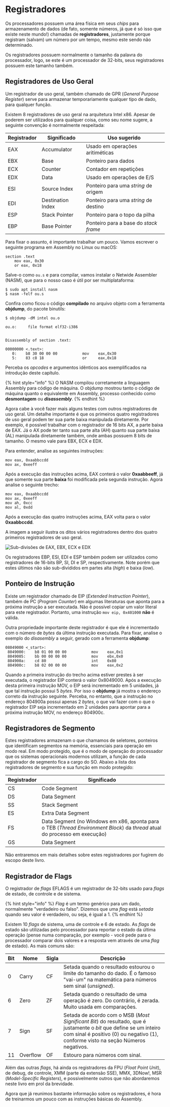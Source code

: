 # Registradores

Os processadores possuem uma área física em seus _chips_ para armazenamento de dados (de fato, somente números, já que é só isso que existe neste mundo!) chamadas de **registradores**, justamente porque registram (salvam) um número por um tempo, mesmo este sendo não determinado.

Os registradores possuem normalmente o tamanho da palavra do processador, logo, se este é um processador de 32-bits, seus registradores possuem este tamanho também.

## Registradores de Uso Geral

Um registrador de uso geral, também chamado de GPR (_General Purpose Register_) serve para armazenar temporariamente qualquer tipo de dado, para qualquer função.

Existem 8 registradores de uso geral na arquitetura Intel x86. Apesar de poderem ser utilizados para qualquer coisa, como seu nome sugere, a seguinte convenção é normalmente respeitada:

| Registrador | Significado       | Uso sugerido                          |
| ----------- | ----------------- | ------------------------------------- |
| EAX         | Accumulator       | Usado em operações aritiméticas       |
| EBX         | Base              | Ponteiro para dados                   |
| ECX         | Counter           | Contador em repetições                |
| EDX         | Data              | Usado em operações de E/S             |
| ESI         | Source Index      | Ponteiro para uma _string_ de origem  |
| EDI         | Destination Index | Ponteiro para uma _string_ de destino |
| ESP         | Stack Pointer     | Ponteiro para o topo da pilha         |
| EBP         | Base Pointer      | Ponteiro para a base do _stack frame_ |

Para fixar o assunto, é importante trabalhar um pouco. Vamos escrever o seguinte programa em Assembly no Linux ou macOS:

```
section .text
    mov eax, 0x30
    or eax, 0x18
```

Salve-o como `ou.s` e para compilar, vamos instalar o Netwide Assembler (NASM), que para o nosso caso é útil por ser multiplataforma:

```
$ sudo apt install nasm
$ nasm -felf ou.s
```

Confira como ficou o código **compilado** no arquivo objeto com a ferramenta **objdump**, do pacote binutils:

```
$ objdump -dM intel ou.o

ou.o:     file format elf32-i386


Disassembly of section .text:

00000000 <.text>:
   0:    b8 30 00 00 00           mov    eax,0x30
   5:    83 c8 18                 or     eax,0x18
```

Perceba os _opcodes_ e argumentos idênticos aos exemplificados na introdução deste capítulo.

{% hint style="info" %}
O NASM compilou corretamente a linguagem Assembly para código de máquina. O objdump mostrou tanto o código de máquina quanto o equivalente em Assembly, processo conhecido como **desmontagem** ou _**disassembly**_.
{% endhint %}

Agora cabe à você fazer mais alguns testes com outros registradores de uso geral. Um detalhe importante é que os primeiros quatro registradores de uso geral podem ter sua parte baixa manipulada diretamente. Por exemplo, é possível trabalhar com o registrador de 16 bits AX, a parte baixa de EAX. Já o AX pode ter tanto sua parte alta (AH) quanto sua parte baixa (AL) manipulada diretamente também, onde ambas possuem 8 bits de tamanho. O mesmo vale para EBX, ECX e EDX.

Para entender, analise as seguintes instruções:

```
mov eax, 0xaabbccdd
mov ax, 0xeeff
```

Após a execução das instruções acima, EAX conterá o valor **0xaabbeeff**, já que somente sua parte **baixa** foi modificada pela segunda instrução. Agora analise o seguinte trecho:

```
mov eax, 0xaabbccdd
mov ax, 0xeeff
mov ah, 0xcc
mov al, 0xdd
```

Após a execução das quatro instruções acima, EAX volta para o valor **0xaabbccdd**.

A imagem a seguir ilustra os ditos vários registradores dentro dos quatro primeiros registradores de uso geral.

![Sub-divisões de EAX, EBX, ECX e EDX](../.gitbook/assets/registradores.png)

Os registradores EBP, ESI, EDI e ESP também podem ser utilizados como registradores de 16-bits BP, SI, DI e SP, respectivamente. Note porém que estes últimos não são sub-divididos em partes alta (_high_) e baixa (_low_).

## Ponteiro de Instrução

Existe um registrador chamado de EIP (_Extended Instruction Pointer_), também de PC (_Program Counter_) em algumas literaturas que aponta para a próxima instrução a ser executada. Não é possível copiar um valor literal para este registrador. Portanto, uma instrução `mov eip, 0x401000` **não** é válida.

Outra propriedade importante deste registrador é que ele é incrementado com o número de _bytes_ da última instrução executada. Para fixar, analise o exemplo do _disasembly_ a seguir, gerado com a ferramenta **objdump**:

```
08049000 <_start>:
 8049000:    b8 01 00 00 00           mov    eax,0x1
 8049005:    bb 00 00 00 00           mov    ebx,0x0
 804900a:    cd 80                    int    0x80
 804900c:    b8 02 00 00 00           mov    eax,0x2
```

Quando a primeira instrução do trecho acima estiver prestes à ser executada, o registrador EIP conterá o valor 0x8049000. Após a execução desta primeira instrução MOV, o EIP será incrementado em 5 unidades, já que tal instrução possui 5 _bytes_. Por isso o **objdump** já mostra o endereço correto da instrução seguinte. Perceba, no entanto, que a instrução no endereço 804900a possui apenas 2 _bytes_, o que vai fazer com o que o registrador EIP seja incrementado em 2 unidades para apontar para a próxima instrução MOV, no endereço 804900c.

## Registradores de Segmento

Estes registradores armazenam o que chamamos de seletores, ponteiros que identificam segmentos na memória, essenciais para operação em modo real. Em modo protegido, que é o modo de operação do processador que os sistemas operacionais modernos utilizam, a função de cada registrador de segmento fica a cargo do SO. Abaixo a lista dos registradores de segmento e sua função em modo protegido:

| Registrador | Significado                                                                                                                |
| ----------- | -------------------------------------------------------------------------------------------------------------------------- |
| CS          | Code Segment                                                                                                               |
| DS          | Data Segment                                                                                                               |
| SS          | Stack Segment                                                                                                              |
| ES          | Extra Data Segment                                                                                                         |
| FS          | Data Segment (no Windows em x86, aponta para o TEB (_Thread Environment Block_) da _thread_ atual do processo em execução) |
| GS          | Data Segment                                                                                                               |

Não entraremos em mais detalhes sobre estes registradores por fugirem do escopo deste livro.

## Registrador de Flags

O registrador de _flags_ EFLAGS é um registrador de 32-bits usado para _flags_ de estado, de controle e de sistema.

{% hint style="info" %}
_Flag_ é um termo genérico para um dado, normalmente "verdadeiro ou falso". Dizemos que uma _flag_ está _setada_ quando seu valor é verdadeiro, ou seja, é igual a 1.
{% endhint %}

Existem 10 _flags_ de sistema, uma de controle e 6 de estado. As _flags_ de estado são utilizadas pelo processador para reportar o estado da última operação (pense numa comparação, por exemplo - você pede para o processador comparar dois valores e a resposta vem através de uma _flag_ de estado). As mais comuns são:

| Bit | Nome     | Sigla | Descrição                                                                                                                                                                                                |
| --- | -------- | ----- | -------------------------------------------------------------------------------------------------------------------------------------------------------------------------------------------------------- |
| 0   | Carry    | CF    | Setada quando o resultado estourou o limite do tamanho do dado. É o famoso "vai-um" na matemática para números sem sinal (_unsigned_).                                                                   |
| 6   | Zero     | ZF    | Setada quando o resultado de uma operação é zero. Do contrário, é zerada. Muito usada em comparações.                                                                                                    |
| 7   | Sign     | SF    | Setada de acordo com o MSB (_Most Significant Bit_) do resultado, que é justamente o _bit_ que define se um inteiro com sinal é positivo (0) ou negativo (1), conforme visto na seção Números negativos. |
| 11  | Overflow | OF    | Estouro para números com sinal.                                                                                                                                                                          |

Além das outras _flags_, há ainda os registradores da FPU (_Float Point Unit_), de debug, de controle, XMM (parte da extensão SSE), MMX, 3DNow!, MSR (_Model-Specific Registers_), e possivelmente outros que não abordaremos neste livro em prol da brevidade.

Agora que já reunimos bastante informação sobre os registradores, é hora de treinarmos um pouco com as instruções básicas do Assembly.
